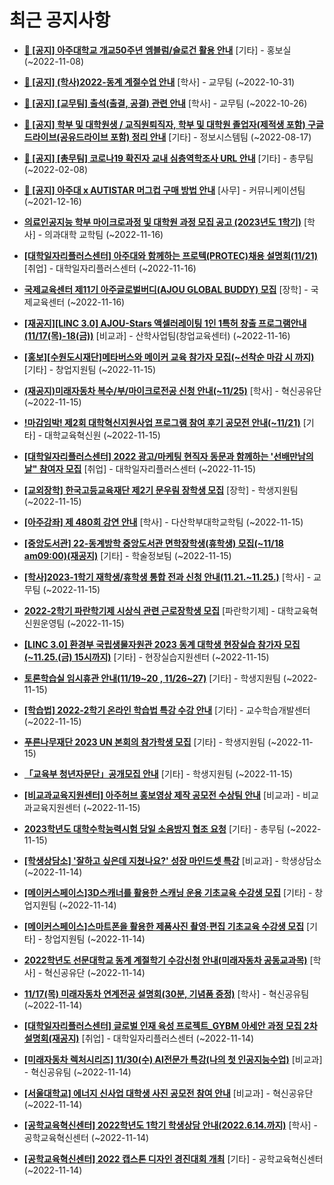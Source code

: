# 최근 공지사항

* **[📌 [공지] 아주대학교 개교50주년 엠블럼/슬로건 활용 안내](http://ajou.ac.kr/kr/ajou/notice.do?mode=view&amp;articleNo=206180&amp;article.offset=0&amp;articleLimit=30)**
 [기타] - 홍보실 (~2022-11-08)

* **[📌 [공지] (학사)2022-동계 계절수업 안내](http://ajou.ac.kr/kr/ajou/notice.do?mode=view&amp;articleNo=205702&amp;article.offset=0&amp;articleLimit=30)**
 [학사] - 교무팀 (~2022-10-31)

* **[📌 [공지] [교무팀] 출석(출결, 공결) 관련 안내](http://ajou.ac.kr/kr/ajou/notice.do?mode=view&amp;articleNo=205552&amp;article.offset=0&amp;articleLimit=30)**
 [학사] - 교무팀 (~2022-10-26)

* **[📌 [공지] 학부 및 대학원생 / 교직원퇴직자, 학부 및 대학원 졸업자(제적생 포함) 구글드라이브(공유드라이브 포함) 정리 안내](http://ajou.ac.kr/kr/ajou/notice.do?mode=view&amp;articleNo=202858&amp;article.offset=0&amp;articleLimit=30)**
 [기타] - 정보시스템팀 (~2022-08-17)

* **[📌 [공지] [총무팀] 코로나19 확진자 교내 심층역학조사 URL 안내](http://ajou.ac.kr/kr/ajou/notice.do?mode=view&amp;articleNo=180493&amp;article.offset=0&amp;articleLimit=30)**
 [기타] - 총무팀 (~2022-02-08)

* **[📌 [공지] 아주대 x AUTISTAR 머그컵 구매 방법 안내](http://ajou.ac.kr/kr/ajou/notice.do?mode=view&amp;articleNo=147976&amp;article.offset=0&amp;articleLimit=30)**
 [사무] - 커뮤니케이션팀 (~2021-12-16)

* **[의료인공지능 학부 마이크로과정 및 대학원 과정 모집 공고 (2023년도 1학기)](http://ajou.ac.kr/kr/ajou/notice.do?mode=view&amp;articleNo=206533&amp;article.offset=0&amp;articleLimit=30)**
 [학사] - 의과대학 교학팀 (~2022-11-16)

* **[[대학일자리플러스센터] 아주대와 함께하는 프로텍(PROTEC)채용 설명회(11/21)](http://ajou.ac.kr/kr/ajou/notice.do?mode=view&amp;articleNo=206531&amp;article.offset=0&amp;articleLimit=30)**
 [취업] - 대학일자리플러스센터 (~2022-11-16)

* **[국제교육센터 제11기 아주글로벌버디(AJOU GLOBAL BUDDY) 모집](http://ajou.ac.kr/kr/ajou/notice.do?mode=view&amp;articleNo=206530&amp;article.offset=0&amp;articleLimit=30)**
 [장학] - 국제교육센터 (~2022-11-16)

* **[[재공지][LINC 3.0] AJOU-Stars 액셀러레이팅 1인 1특허 창출 프로그램안내(11/17(목)-18(금))](http://ajou.ac.kr/kr/ajou/notice.do?mode=view&amp;articleNo=206527&amp;article.offset=0&amp;articleLimit=30)**
 [비교과] - 산학사업팀(창업교육센터) (~2022-11-16)

* **[[홍보][수원도시재단]메타버스와 메이커 교육 참가자 모집(~선착순 마감 시 까지)](http://ajou.ac.kr/kr/ajou/notice.do?mode=view&amp;articleNo=206520&amp;article.offset=0&amp;articleLimit=30)**
 [기타] - 창업지원팀 (~2022-11-15)

* **[(재공지)미래자동차 복수/부/마이크로전공 신청 안내(~11/25)](http://ajou.ac.kr/kr/ajou/notice.do?mode=view&amp;articleNo=206513&amp;article.offset=0&amp;articleLimit=30)**
 [학사] - 혁신공유단 (~2022-11-15)

* **[!마감임박! 제2회 대학혁신지원사업 프로그램 참여 후기 공모전 안내(~11/21)](http://ajou.ac.kr/kr/ajou/notice.do?mode=view&amp;articleNo=206512&amp;article.offset=0&amp;articleLimit=30)**
 [기타] - 대학교육혁신원 (~2022-11-15)

* **[[대학일자리플러스센터] 2022 광고/마케팅 현직자 동문과 함께하는 &#x27;선배만남의 날&quot; 참여자 모집](http://ajou.ac.kr/kr/ajou/notice.do?mode=view&amp;articleNo=206505&amp;article.offset=0&amp;articleLimit=30)**
 [취업] - 대학일자리플러스센터 (~2022-11-15)

* **[[교외장학] 한국고등교육재단 제2기 문우림 장학생 모집](http://ajou.ac.kr/kr/ajou/notice.do?mode=view&amp;articleNo=206492&amp;article.offset=0&amp;articleLimit=30)**
 [장학] - 학생지원팀 (~2022-11-15)

* **[[아주강좌] 제 480회 강연 안내](http://ajou.ac.kr/kr/ajou/notice.do?mode=view&amp;articleNo=206490&amp;article.offset=0&amp;articleLimit=30)**
 [학사] - 다산학부대학교학팀 (~2022-11-15)

* **[[중앙도서관] 22-동계방학 중앙도서관 면학장학생(휴학생) 모집(~11/18 am09:00)(재공지)](http://ajou.ac.kr/kr/ajou/notice.do?mode=view&amp;articleNo=206489&amp;article.offset=0&amp;articleLimit=30)**
 [기타] - 학술정보팀 (~2022-11-15)

* **[[학사]2023-1학기 재학생/휴학생 통합 전과 신청 안내(11.21.~11.25.)](http://ajou.ac.kr/kr/ajou/notice.do?mode=view&amp;articleNo=206484&amp;article.offset=0&amp;articleLimit=30)**
 [학사] - 교무팀 (~2022-11-15)

* **[2022-2학기 파란학기제 시상식 관련 근로장학생 모집](http://ajou.ac.kr/kr/ajou/notice.do?mode=view&amp;articleNo=206476&amp;article.offset=0&amp;articleLimit=30)**
 [파란학기제] - 대학교육혁신원운영팀 (~2022-11-15)

* **[[LINC 3.0] 환경부 국립생물자원관 2023 동계 대학생 현장실습 참가자 모집(~11.25.(금) 15시까지)](http://ajou.ac.kr/kr/ajou/notice.do?mode=view&amp;articleNo=206474&amp;article.offset=0&amp;articleLimit=30)**
 [기타] - 현장실습지원센터 (~2022-11-15)

* **[토론학습실 임시휴관 안내(11/19~20 , 11/26~27)](http://ajou.ac.kr/kr/ajou/notice.do?mode=view&amp;articleNo=206471&amp;article.offset=0&amp;articleLimit=30)**
 [기타] - 학생지원팀 (~2022-11-15)

* **[[학습법] 2022-2학기 온라인 학습법 특강 수강 안내](http://ajou.ac.kr/kr/ajou/notice.do?mode=view&amp;articleNo=206469&amp;article.offset=0&amp;articleLimit=30)**
 [기타] - 교수학습개발센터 (~2022-11-15)

* **[푸른나무재단 2023 UN 본회의 참가학생 모집](http://ajou.ac.kr/kr/ajou/notice.do?mode=view&amp;articleNo=206468&amp;article.offset=0&amp;articleLimit=30)**
 [기타] - 학생지원팀 (~2022-11-15)

* **[「교육부 청년자문단」공개모집 안내](http://ajou.ac.kr/kr/ajou/notice.do?mode=view&amp;articleNo=206463&amp;article.offset=0&amp;articleLimit=30)**
 [기타] - 학생지원팀 (~2022-11-15)

* **[[비교과교육지원센터] 아주허브 홍보영상 제작 공모전 수상팀 안내](http://ajou.ac.kr/kr/ajou/notice.do?mode=view&amp;articleNo=206462&amp;article.offset=0&amp;articleLimit=30)**
 [비교과] - 비교과교육지원센터 (~2022-11-15)

* **[2023학년도 대학수학능력시험 당일 소음방지 협조 요청](http://ajou.ac.kr/kr/ajou/notice.do?mode=view&amp;articleNo=206460&amp;article.offset=0&amp;articleLimit=30)**
 [기타] - 총무팀 (~2022-11-15)

* **[[학생상담소] &#x27;잘하고 싶은데 지쳤나요?&#x27; 성장 마인드셋 특강](http://ajou.ac.kr/kr/ajou/notice.do?mode=view&amp;articleNo=206454&amp;article.offset=0&amp;articleLimit=30)**
 [비교과] - 학생상담소 (~2022-11-14)

* **[[메이커스페이스]3D스캐너를 활용한 스캐닝 운용 기초교육 수강생 모집](http://ajou.ac.kr/kr/ajou/notice.do?mode=view&amp;articleNo=206453&amp;article.offset=0&amp;articleLimit=30)**
 [기타] - 창업지원팀 (~2022-11-14)

* **[[메이커스페이스]스마트폰을 활용한 제품사진 촬영·편집 기초교육 수강생 모집](http://ajou.ac.kr/kr/ajou/notice.do?mode=view&amp;articleNo=206452&amp;article.offset=0&amp;articleLimit=30)**
 [기타] - 창업지원팀 (~2022-11-14)

* **[2022학년도 선문대학교 동계 계절학기 수강신청 안내(미래자동차 공동교과목)](http://ajou.ac.kr/kr/ajou/notice.do?mode=view&amp;articleNo=206445&amp;article.offset=0&amp;articleLimit=30)**
 [학사] - 혁신공유단 (~2022-11-14)

* **[11/17(목) 미래자동차 연계전공 설명회(30분, 기념품 증정)](http://ajou.ac.kr/kr/ajou/notice.do?mode=view&amp;articleNo=206437&amp;article.offset=0&amp;articleLimit=30)**
 [학사] - 혁신공유팀 (~2022-11-14)

* **[[대학일자리플러스센터] 글로벌 인재 육성 프로젝트_GYBM 아세안 과정 모집 2차 설명회(재공지)](http://ajou.ac.kr/kr/ajou/notice.do?mode=view&amp;articleNo=206436&amp;article.offset=0&amp;articleLimit=30)**
 [취업] - 대학일자리플러스센터 (~2022-11-14)

* **[[미래자동차 렉처시리즈] 11/30(수) AI전문가 특강(나의 첫 인공지능수업)](http://ajou.ac.kr/kr/ajou/notice.do?mode=view&amp;articleNo=206432&amp;article.offset=0&amp;articleLimit=30)**
 [비교과] - 혁신공유팀 (~2022-11-14)

* **[[서울대학교] 에너지 신사업 대학생 사진 공모전 참여 안내](http://ajou.ac.kr/kr/ajou/notice.do?mode=view&amp;articleNo=206431&amp;article.offset=0&amp;articleLimit=30)**
 [비교과] - 혁신공유단 (~2022-11-14)

* **[[공학교육혁신센터] 2022학년도 1학기 학생상담 안내(2022.6.14.까지)](http://ajou.ac.kr/kr/ajou/notice.do?mode=view&amp;articleNo=206423&amp;article.offset=0&amp;articleLimit=30)**
 [학사] - 공학교육혁신센터 (~2022-11-14)

* **[[공학교육혁신센터] 2022 캡스톤 디자인 경진대회 개최](http://ajou.ac.kr/kr/ajou/notice.do?mode=view&amp;articleNo=206422&amp;article.offset=0&amp;articleLimit=30)**
 [기타] - 공학교육혁신센터 (~2022-11-14)

